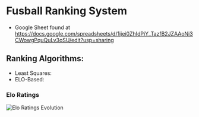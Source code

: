 # Fusball Ranking System

- Google Sheet found at https://docs.google.com/spreadsheets/d/1ijei0ZhIdPiY_TazfB2JZAAoNi3CWowgPquQuLv3oSU/edit?usp=sharing


## Ranking Algorithms:

- Least Squares:
- ELO-Based:

### Elo Ratings
![Elo Ratings Evolution](elo_graphs/elo.gif)
